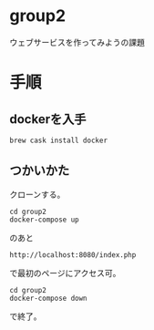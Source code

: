 # group2
ウェブサービスを作ってみようの課題

# 手順
## dockerを入手
```
brew cask install docker
```
## つかいかた
クローンする。
```
cd group2
docker-compose up
```
のあと
```
http://localhost:8080/index.php
```
で最初のページにアクセス可。
```
cd group2
docker-compose down
```
で終了。
